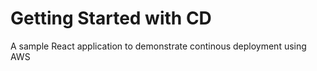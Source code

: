 # Getting Started with CD

A sample React application to demonstrate continous deployment using AWS 